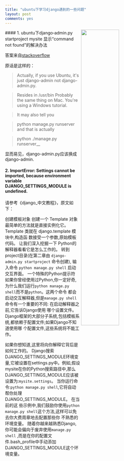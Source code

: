 ```yaml
---
title: "ubuntu下学习django遇到的一些问题"
layout: post
comments: yes
---
```

<img src="http://image.zcool.com.cn/12/35/1254494773906.jpg" width="50%" align="right">
#### 1. ubuntu下django‐admin.py startproject mysite 显示“command not found”的解决办法

答案来自[stackoverflow](http://stackoverflow.com/questions/8250086/command-not-found-django-admin-py)

原话是这样的：
>Actually, if you use Ubuntu, it's just django-admin not django-admin.py.
 
>Resides in /usr/bin 
Probably the same thing on Mac.
You're using a Windows tutorial.
 
>It may also tell you
 
>python manage.py runserver
and that is actually
 
>python ./manage.py runserver__

显而易见，django-admin.py应该换成django-admin.

 

 

#### 2. ImportError: Settings cannot be imported, because environment variable DJANGO_SETTINGS_MODULE is undefined. 

请参考《django_中文教程》，原文如下：

创建模板对象
创建一个 Template 对象最简单的方法就是直接实例化它。 Template 类就在 django.template 模块中,构造函
数接受一个参数,原始模板代码。 让我们深入挖掘一下 Python的解释器看看它是怎么工作的。
转到project目录(在第二章由 `django‐admin.py startproject` 命令创建), 输入命令
`python manage.py shell` 启动交互界面。
一个特殊的Python提示符
如果你曾经使用过Python,你一定好奇,为什么我们运行`python manage.py shell`而不是`python`。这两个命令
都会启动交互解释器,但是`manage.py shell`命令有一个重要的不同: 在启动解释器之前,它告诉Django使用
哪个设置文件。 Django框架的大部分子系统,包括模板系统,都依赖于配置文件;如果Django不知道使用哪
个配置文件,这些系统将不能工作。

如果你想知道,这里将向你解释它背后是如何工作的。 Django搜索DJANGO_SETTINGS_MODULE环境变
量,它被设置在settings.py中。例如,假设mysite在你的Python搜索路径中,那么
DJANGO_SETTINGS_MODULE应该被设置为:` mysite.settings `。
当你运行命令:`python manage.py shell`,它将自动帮你处理DJANGO_SETTINGS_MODULE。 在当前的这
些示例中,我们鼓励你使用`python manage.py shell`这个方法,这样可以免去你大费周章地去配置那些你
不熟悉的环境变量。
随着你越来越熟悉Django,你可能会偏向于废弃使用`manage.py shell` ,而是在你的配置文
件.bash_profile中手动添加 DJANGO_SETTINGS_MODULE这个环境变量。
